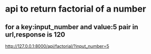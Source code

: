 # api to return factorial of a number

## for a key:input_number and value:5 pair in url,response is 120
   http://127.0.0.1:8000/api/factorial/?input_number=5
